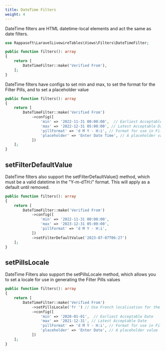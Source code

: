 ```yaml
---
title: DateTime Filters
weight: 4
---
```


DateTime filters are HTML datetime-local elements and act the same as date filters.

```php
use Rappasoft\LaravelLivewireTables\Views\Filters\DateTimeFilter;

public function filters(): array
{
    return [
        DateTimeFilter::make('Verified From'),
    ];
}
```

DateTime filters have configs to set min and max, to set the format for the Filter Pills, and to set a placeholder value

```php
public function filters(): array
{
    return [
        DateTimeFilter::make('Verified From')
            ->config([
                'min' => '2022-11-31 00:00:00',  // Earliest Acceptable DateTime
                'max' => '2022-12-31 05:00:00', // Latest Acceptable Date
                'pillFormat' => 'd M Y - H:i', // Format for use in Filter Pills
                'placeholder' => 'Enter Date Time', // A placeholder value
            ])
    ];
}
```

## setFilterDefaultValue
DateTime filters also support the setFilterDefaultValue() method, which must be a valid datetime in the "Y-m-dTH:i" format.  This will apply as a default until removed.
```php
public function filters(): array
{
    return [
        DateTimeFilter::make('Verified From')
            ->config([
                'min' => '2022-11-31 00:00:00',
                'max' => '2023-12-31 05:00:00',
                'pillFormat' => 'd M Y - H:i',
            ])
            ->setFilterDefaultValue('2023-07-07T06:27')
    ];
}
```        

## setPillsLocale        
DateTime Filters also support the setPillsLocale method, which allows you to set a locale for use in generating the Filter Pills values
```php
public function filters(): array
{
    return [
        DateTimeFilter::make('Verified From')
            ->setPillsLocale('fr ') // Use French localisation for the Filter Pills values
            ->config([
                'min' => '2020-01-01',  // Earliest Acceptable Date
                'max' => '2021-12-31', // Latest Acceptable Date
                'pillFormat' => 'd M Y - H:i', // Format for use in Filter Pills
                'placeholder' => 'Enter Date', // A placeholder value
            ])
    ];
}
```

